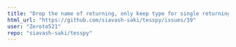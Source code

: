 ```yaml
---
title: "Drop the name of returning, only keep type for single returning method"
html_url: "https://github.com/siavash-saki/tesspy/issues/39"
user: "Zeroto521"
repo: "siavash-saki/tesspy"
---
```



